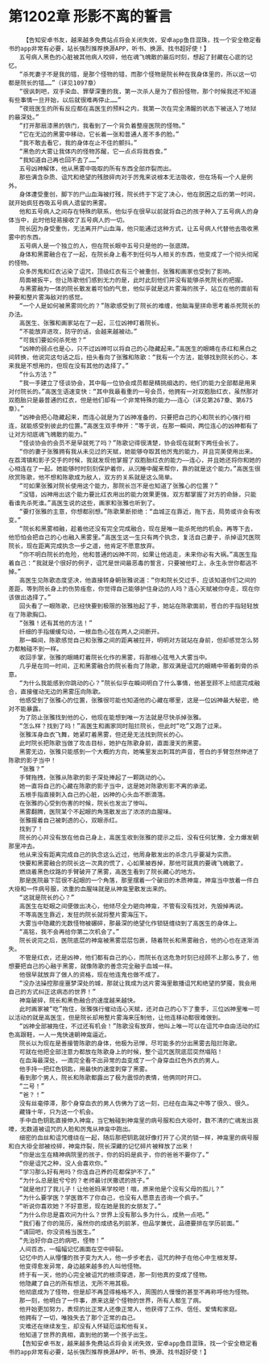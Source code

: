 # 第1202章 形影不离的誓言
        【告知安卓书友，越来越多免费站点将会关闭失效，安卓app鱼目混珠，找一个安全稳定看书的app非常有必要，站长强烈推荐换源APP，听书、换源、找书超好使！】
       五号病人黑色的心脏被其他病人咬碎，他在魂飞魄散的最后时刻，想起了封藏在心底的记忆。
       “杀死妻子不是我的错，是那个怪物的错，而那个怪物是院长种在我身体里的，所以这一切都是院长的错……”（详见1097章）
       “很讽刺吧，双手染血、罪孽深重的我，第一次杀人是为了假扮怪物，那个时候我还不知道有些事情一旦开始，以后就很难再停止……”
       “夜班医生的所有反应都在高医生的预料之内，我第一次在完全清醒的状态下被送入了地狱的最深处。”
       “打开那扇漆黑的铁门，我看到了一个背负着整座医院的怪物。”
       “它在无边的黑雾中移动，它长着一张和普通人差不多的脸。”
       “我不敢去看它，我的身体在止不住的颤抖。”
       “黑色的大雾让我体内的怪物苏醒，它一点点将我吞食。”
       “我知道自己再也回不去了……”
       五号凶神解体，他从黑雾中吸取的所有东西全部炸裂而出。
       那些满含杂质、诅咒和绝望的残肢碎肉对于厉鬼来说根本无法吸收，但在场有一个人是例外。
       身体遭受重创，脚下的尸山血海被打残，院长终于下定了决心，他在脱困之后的第一时间，就开始疯狂吞吸五号病人遗留的黑雾。
       他和五号病人之间存在特殊的联系，他似乎在很早以前就将自己的孩子种入了五号病人的身体当中，此时他轻易接收了五号病人的一切。
       院长因为身受重伤，无法离开尸山血海，他只能通过这种方式，让五号病人代替他去吸收黑雾中的东西。
       五号病人是一个独立的人，但在院长眼中五号只是他的一张底牌。
       身体和黑雾融合在了一起，在院长身上看不到任何与人相关的东西，他变成了一个彻头彻尾的怪物。
       众多厉鬼和红衣沾染了诅咒，顶级红衣有三个被重创，张雅和画家也受到了影响。
       局面被扳平，但让陈歌他们感到无力的是，此时此刻他们并没有能够杀死院长的把握。
       与黑雾融为一体的院长散发着可怕的气息，他似乎就是这片雾海的孩子，站立在他的面前有种要和整片雾海敌对的感觉。
       “一个人是如何被黑雾同化的？”陈歌感受到了院长的难缠，他脑海里拼命思考着杀死院长的办法。
       高医生、张雅和画家站在了一起，三位凶神盯着院长。
       “不能放弃进攻，防守的话，会越来越被动。”
       “可我们要如何杀死他？”
       “凶神的弱点也是心，只不过凶神可以将自己的心隐藏起来。”高医生的眼睛在赤红和黑白之间转换，他说完这句话之后，扭头看向了张雅和陈歌：“我有一个方法，能够找到院长的心，本来我是不想用的，但现在没有其他的选择了。”
       “什么方法？”
       “我一手建立了怪谈协会，其中每一位协会成员都是精挑细选的，他们的能力全部都是用来对付院长的。”高医生语速变快：“其中我最看重的一号会员，他拥有一对双胞胎红衣，虽然那对双胞胎只是最普通的红衣，但是他们却有一个非常特殊的能力——连心（详见第267章、第675章）。”
       “凶神会把心隐藏起来，而连心就是为了凶神准备的，只要把自己的心和院长的心强行相连，就能感受到彼此的位置。”高医生双手伸开：“等于说，在那一瞬间，两位连心的凶神都有了让对方彻底魂飞魄散的能力。”
       “怪谈协会的会员不是早就死了吗？”陈歌记得很清楚，协会现在就剩下两任会长了。
       “你的妻子张雅拥有我从未见过的天赋，她能够夺取其他厉鬼的能力，并且完美使用出来。在荔湾镇和影子交手的时候，我就发现他掌握了双胞胎红衣的能力——连心，并且她还将你和她的心相连在了一起。她能够时时刻刻保护着你，从沉睡中醒来帮你，靠的就是这个能力。”高医生很欣赏陈歌，他不想和陈歌成为敌人，双方的关系就是这么简单。
       “可如果张雅对院长使用这个能力，那院长岂不是也知道了张雅心的位置？”
       “没错，凶神用出这个能力要比红衣用出的能力效果更强，双方都掌握了对方的命脉，只能看谁先杀死谁。”高医生说的这些，画家和张雅也听到了。
       “要打张雅的主意，你想都别想。”陈歌果断拒绝：“血城正在靠近，拖下去，局势或许会有改变。”
       “院长和黑雾相融，趁着他还没有完全完成融合，现在是唯一能杀死他的机会。再等下去，他恐怕会把自己的心也融入黑雾里。”高医生这一生只有两个执念，复活自己妻子，杀掉诅咒医院院长，现在距离完成执念一步之遥，他肯定不愿意放弃。
       “你不明白院长的危险，他和普通的凶神不同，如果让他逃走，未来你必有大祸。”高医生指着自己：“我就是个很好的例子，诅咒是世间最恶毒的誓言，只要被他盯上，永生永世你都逃不掉。”
       高医生见陈歌态度坚决，他直接转身朝张雅说道：“你和院长交过手，应该知道你们之间的差距，等到院长身上的伤势痊愈，你觉得自己能够护住身边的人吗？连心天赋被你夺走，现在你该做出选择了。”
       回头看了一眼陈歌，已经快要到极限的张雅抬起了手，她站在陈歌面前，苍白的手指轻轻放在了陈歌胸口。
       “张雅！还有其他的方法！”
       纤细的手指缓缓勾动，一根血色心弦在两人之间断开。
       那一瞬间，陈歌感觉自己和张雅之间的距离被拉开，明明对方就站在身前，但却感觉怎么努力都触碰不到一样。
       收回手掌，张雅的眼睛盯着院长化作的黑雾，将那根心弦甩入大雾当中。
       几乎是在同一时间，正和黑雾融合的院长看向了陈歌，那双满是诅咒的眼睛中带着刺骨的杀意。
       “为什么我能感到你跳动的心？”院长似乎在瞬间明白了什么事情，他甚至顾不上彻底完成融合，直接催动无边的黑雾压向陈歌。
       他感受到了张雅心的位置，张雅很可能也知道他的心藏在哪里，这是一位凶神最大秘密，绝对不能暴露。
       为了防止张雅找到他的心，他现在能想到唯一方法就是尽快杀掉张雅。
       “怎么样？找到了吗！”高医生和画家同时阻拦院长，但此时“吃”又跑了过来。
       张雅浑身血衣飞舞，她紧盯着黑雾，但还是无法找到院长的心。
       此时院长把陈歌当做了攻击目标，她护在陈歌身前，直面漫天的黑雾。
       黑雾无边，张雅只能感到一个大概的方向，她嘴里发出刺耳的声音，苍白的手臂忽然伸进了陈歌的影子当中！
       “张雅？”
       手臂拖拽，张雅从陈歌的影子深处捧起了一颗跳动的心。
       她一直将自己的心藏在陈歌的影子当中，这是她对陈歌形影不离的承诺。
       五根手指直接刺入自己的心脏，凶神的心头血不断滴落。
       在张雅的心受到伤害的时候，院长也发出了惨叫。
       黑雾翻腾，医院某个不起眼的角落散发出了浓浓的血腥味。
       张雅握着自己被刺透的心，双眼赤红。
       找到了！
       院长的心并没有放在他自己身上，高医生收到张雅的提示之后，没有任何犹豫，全力爆发朝那里冲去。
       他从来没有距离完成自己的执念这么近过，他周身散发出的杀念几乎要凝为实质。
       快要和黑雾融合的院长这一次真的慌了，心如果被吞掉，那他可就真的要魂飞魄散了。
       燃烧着黑色纹路的手臂破开了黑雾，高医生看到了院长藏心的地方。
       那是医院最下层很不起眼的一个角落，那里摆着一个破旧的木质神龛，神龛当中放着一件白大褂和一件病号服，浓重的血腥味就是从神龛里散发出来的。
       “这就是院长的心？”
       高医生在眨眼之间便做出决心，他倾尽全力砸向神龛，不管有没有找对，先毁掉再说。
       不等高医生靠近，发狂的院长就将整片雾海压下。
       大雾当中隐藏的无数怪物被碾碎，那最深的绝望化作锁链缠绕到了高医生的身体上。
       “高铭，我不会再给你第二次机会了。”
       院长说完之后，医院底层的神龛被黑雾层层包裹，随着院长和黑雾融合，他的心也在逐渐消失。
       不管是红衣，还是凶神，他们都有自己的心，而院长在这危急时刻已经顾不上那么多了，他想要把自己的心融于黑雾，就像陈歌的善念完全融于血城一样。
       他很早就放弃了做人的资格，现在他连鬼也做不成了。
       “没办法操控那座噩梦深处的城，那就让我成为这片雾海里散播诅咒和绝望的梦魇，我会用自己的方式纠正这病态的世界！”
       神龛破碎，院长和黑色融合的速度越来越快。
       此时画家被“吃”拖住，张雅强行催动连心天赋，还对自己的心下了重手，三位凶神里唯一可以活动的就是高医生，但是院长却用整片雾海来压制他，让他连移动都很难做到。
       “凶神全部被拖住，不过还有机会！”陈歌没有放弃，他叫上唯一可以在诅咒中自由活动的红色高跟鞋，一人一鬼快速朝神龛逼近。
       院长以为现在是善接管陈歌的身体，他极为忌惮，尽可能多的分出黑雾去阻拦陈歌。
       可就在他把全部注意力都放在陈歌身上的时候，整个诅咒医院底层突然塌陷！
       在血海最深处，一滴完全看不出异常的血变成了一个身穿血红色外衣的男人。
       他手持一把红色钥匙，用最快的速度刺穿了黑雾。
       看到那个男人，院长和陈歌都露出了极为震惊的表情，他俩同时开口。
       “二号！”
       “爸？！”
       没有丝毫停滞，那个身穿血衣的男人仿佛为了这一刻，已经在血海之中等了很久、很久。
       藏锋十年，只为这一个机会。
       手中血色钥匙直接伸入神龛，当它触碰到神龛里的病号服和白大褂时，数不清的亡魂发出哀嚎，无数道被诅咒的人脸和厉鬼从神龛中跑出。
       细密的血丝和诅咒缠绕在一起，随后那把钥匙就好像打开了心灵的锁一样，神龛里的病号服和白大褂全部被绞碎，神龛炸裂，院长深藏的记忆碎片被释放了出来！
       “你是出生在精神病院里的孩子，你的妈妈是疯子，你的爸爸不要你了。”
       “你是诅咒之种，没人会喜欢你。”
       “学习那么好有用吗？你连自己养的花都保护不了。”
       “为什么总是脏兮兮的？老师最讨厌撒谎的孩子。”
       “就是他打了我儿子！让他爸妈来学校吧！哦，原来他是个没有父母的孤儿？”
       “为什么要学医？学医救不了你自己，也没有人愿意去咨询一个疯子。”
       “听说你喜欢她？不好意思，现在她是我的女朋友了。”
       “为什么你总是喜欢问为什么？世界上没有那么多为什么，成熟一点吧。”
       “我们看了你的简历，虽然你的成绩名列前茅，但品学兼优，品德要排在学历前面。”
       “请回吧，你没资格当医生。”
       “先治好你自己的病吧，怪物！”
       人间百态，一幅幅记忆画面在空中碎裂。
       记忆中的人从懵懂的孩子变为大人，他一步步老去，诅咒的种子在他心中生根发芽。
       他变得愈发异常，身边越来越多的人叫他怪物。
       终于有一天，他的心完全被诅咒的根须穿透，那一刻他真的变成了怪物。
       他隐藏了自己的所有想法，无所不用其极。
       他彻底成为了怪物，但是却不再显得格格不入，周围的人慢慢的甚至不再称呼他为怪物。
       那一刻，他明白了一件事，原来这是个怪物的世界，所有人都生了病。
       他开始更加努力，表现的比正常人还像正常人，他获得了工作、信任、爱情和家庭。
       他拥有了一切，唯独失去了那个正常的自己。
       灾难还在继续发生，却没有人怀疑厄运和他有关。
       他知道了世界的真相，直到他的第一个孩子出生。
       【告知安卓书友，越来越多免费站点将会关闭失效，安卓app鱼目混珠，找一个安全稳定看书的app非常有必要，站长强烈推荐换源APP，听书、换源、找书超好使！】